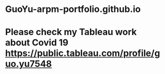 # GuoYu-arpm-portfolio.github.io
# Please check my Tableau work about Covid 19 https://public.tableau.com/profile/guo.yu7548
